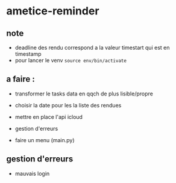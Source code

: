 # ametice-reminder

## note

-   deadline des rendu correspond a la valeur timestart qui est en timestamp
-   pour lancer le venv `source env/bin/activate`

## a faire :

-   transformer le tasks data en qqch de plus lisible/propre

-   choisir la date pour les la liste des rendues
-   mettre en place l'api icloud
-   gestion d'erreurs
-   faire un menu (main.py)

## gestion d'erreurs

-   mauvais login
